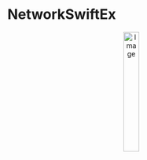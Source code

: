 # NetworkSwiftEx
<p align="center">
  <img src="Image/1.gif" style="width: 25%;" alt="Image"> 
</p>
